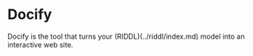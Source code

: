 # Docify

Docify is the tool that turns your (RIDDL)(../riddl/index.md) model into an interactive web site. 
